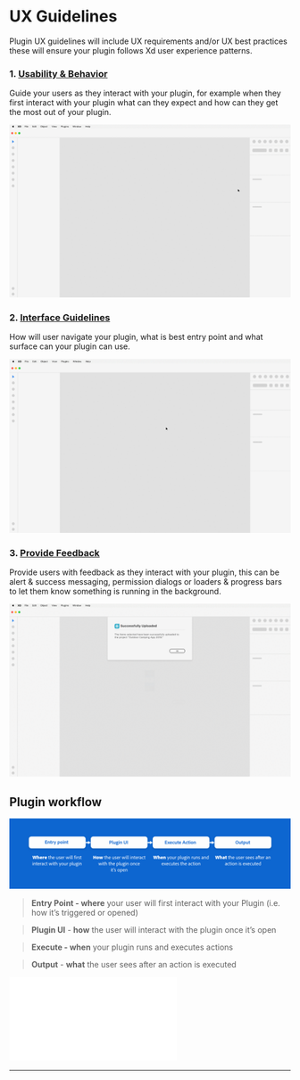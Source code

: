 # UX Guidelines

Plugin UX guidelines will include UX requirements and/or UX best practices these will ensure your plugin follows Xd user experience patterns. 

### 1. **[Usability & Behavior](/ux_guidelines/Usability_Behavior.md)**

Guide your users as they interact with your plugin, for example when they first interact with your plugin what can they expect and how can they get the most out of your plugin. 

![Onboarding gif](../ux_images/Onboarding.gif)

### 2. **[Interface Guidelines](/ux_guidelines/Interface_Guidelines.md)**

How will user navigate your plugin, what is best entry point and what surface can your plugin can use.

![Navigation gif](../ux_images/Navigation.gif)

### 3. **[Provide Feedback](/ux_guidelines/Provide_Feedback.md)**

Provide users with feedback as they interact with your plugin, this can be alert & success messaging, permission dialogs or loaders & progress bars to let them know something is running in the background. 

![Provide feedback gif](../ux_images/Feedback.gif)


## Plugin workflow

![A plugin workflow](../ux_images/Pluginworkflow.png)

> **Entry Point - where** your user will first interact with your Plugin (i.e. how it’s triggered or opened)

> **Plugin UI** - **how** the user will interact with the plugin once it’s open

> **Execute - when** your plugin runs and executes actions

> **Output** - **what** the user sees after an action is executed


![Plugin Example](../ux_images/Plugin_UX_Guidelines_Modal_v1.pdf)



--------
